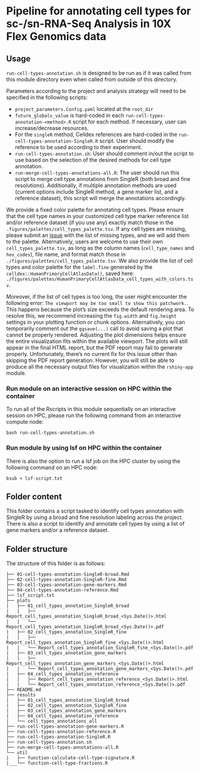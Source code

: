 # Pipeline for annotating cell types for sc-/sn-RNA-Seq Analysis in 10X Flex Genomics data

## Usage

`run-cell-types-annotation.sh` is designed to be run as if it was called from this module directory even when called from outside of this directory.

Parameters according to the project and analysis strategy will need to be specified in the following scripts:
- `project_parameters.Config.yaml` located at the `root_dir`
- `future_globals_value` is hard-coded in each `run-cell-types-annotation-<method>.R` script for each method. If necessary, user can increase/decrease resources.
- For the `singleR` method, Celldex references are hard-coded in the `run-cell-types-annotation-SingleR.R` script. User should modify the reference to be used according to their experiment.
- `run-cell-types-annotation.sh`: User should comment in/out the script to use based on the selection of the desired methods for cell type annotation.
- `run-merge-cell-types-annotations-all.R`: The user should run this script to merge cell type annotations from SingleR (both broad and fine resolutions). Additionally, if multiple annotation methods are used (current options include SingleR method, a gene marker list, and a reference dataset), this script will merge the annotations accordingly.


We provide a fixed color palette for annotating cell types. Please ensure that the cell type names in your customized cell type marker reference list and/or reference dataset  (if you use any) exactly match those in the `.figures/palettes/cell_types_palette.tsv`. If any cell types are missing, please submit an [issue](https://github.com/stjude-dnb-binfcore/sc-rna-seq-snap/issues) with the list of missing types, and we will add them to the palette. Alternatively, users are welcome to use their own `cell_types_palette.tsv`, as long as the column names (`cell_type_names` and `hex_codes`), file name, and format match those in `./figures/palettes/cell_types_palette.tsv`. We also provide the list of cell types and color palette for the `label.fine` generated by the  `celldex::HumanPrimaryCellAtlasData()`, saved here: `./figures/palettes/HumanPrimaryCellAtlasData_cell_types_with_colors.tsv`.

Moreover, if the list of cell types is too long, the user might encounter the following error: `The viewport may be too small to show this patchwork.`. This happens because the plot’s size exceeds the default rendering area. To resolve this, we recommend increasing the `fig.width` and `fig.height` settings in your plotting function or chunk options. Alternatively, you can temporarily comment out the `ggsave(...)` call to avoid saving a plot that cannot be properly rendered. Adjusting the plot dimensions helps ensure the entire visualization fits within the available viewport. The plots will still appear in the final HTML report, but the PDF report may fail to generate properly. Unfortunately, there’s no current fix for this issue other than skipping the PDF report generation. However, you will still be able to produce all the necessary output files for visualization within the `rshiny-app` module.


### Run module on an interactive session on HPC within the container

To run all of the Rscripts in this module sequentially on an interactive session on HPC, please run the following command from an interactive compute node:

```
bash run-cell-types-annotation.sh
```

### Run module by using lsf on HPC within the container

There is also the option to run a lsf job on the HPC cluster by using the following command on an HPC node:

```
bsub < lsf-script.txt
```


## Folder content
This folder contains a script tasked to identify cell types annotation with SingleR by using a broad and fine resolution labeling across the project. There is also a script to identify and annotate cell types by using a list of gene markers and/or a reference dataset.

## Folder structure 

The structure of this folder is as follows:

```
├── 01-cell-types-annotation-SingleR-broad.Rmd
├── 02-cell-types-annotation-SingleR-fine.Rmd
├── 03-cell-types-annotation-gene-markers.Rmd
├── 04-cell-types-annotation-reference.Rmd
├── lsf_script.txt
├── plots
|   ├── 01_cell_types_annotation_SingleR_broad
|   |   ├── Report_cell_types_annotation_SingleR_broad_<Sys.Date()>.html
|   |   └── Report_cell_types_annotation_SingleR_broad_<Sys.Date()>.pdf
|   ├── 02_cell_types_annotation_SingleR_fine
|   |   ├── Report_cell_types_annotation_SingleR_fine_<Sys.Date()>.html
|   |   └── Report_cell_types_annotation_SingleR_fine_<Sys.Date()>.pdf
|   ├── 03_cell_types_annotation_gene_markers
|   |   ├── Report_cell_types_annotation_gene_markers_<Sys.Date()>.html
|   |   └── Report_cell_types_annotation_gene_markers_<Sys.Date()>.pdf
|   ├── 04_cell_types_annotation_reference
|   |   ├── Report_cell_types_annotation_reference_<Sys.Date()>.html
|   |   └── Report_cell_types_annotation_reference_<Sys.Date()>.pdf
├── README.md
├── results
|   ├── 01_cell_types_annotation_SingleR_broad
|   ├── 02_cell_types_annotation_SingleR_fine
|   ├── 03_cell_types_annotation_gene_markers
|   ├── 04_cell_types_annotation_reference
|   └── cell_types_annotations_all
├── run-cell-types-annotation-gene-markers.R
├── run-cell-types-annotation-reference.R
├── run-cell-types-annotation-SingleR.R
├── run-cell-types-annotation.sh
├── run-merge-cell-types-annotations-all.R
└── util
|   ├── function-calculate-cell-type-signature.R
|___└── function-cell-type-fractions.R
```


